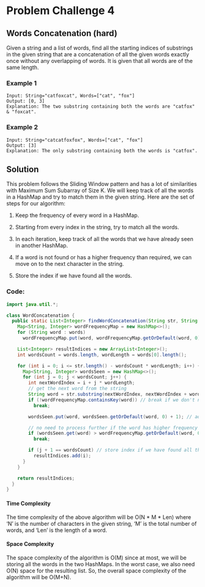 # Problem Challenge 4

## Words Concatenation (hard)

Given a string and a list of words, find all the starting indices of substrings in the given string that are a concatenation of all the given words exactly once without any overlapping of words. It is given that all words are of the same length.

### Example 1

```
Input: String="catfoxcat", Words=["cat", "fox"]
Output: [0, 3]
Explanation: The two substring containing both the words are "catfox" & "foxcat".
```

### Example 2

```
Input: String="catcatfoxfox", Words=["cat", "fox"]
Output: [3]
Explanation: The only substring containing both the words is "catfox".
```

## Solution

This problem follows the Sliding Window pattern and has a lot of similarities with Maximum Sum Subarray of Size K. We will keep track of all the words in a HashMap and try to match them in the given string. Here are the set of steps for our algorithm:

1. Keep the frequency of every word in a HashMap.

2. Starting from every index in the string, try to match all the words.

3. In each iteration, keep track of all the words that we have already seen in another HashMap.

4. If a word is not found or has a higher frequency than required, we can move on to the next character in the string.

5. Store the index if we have found all the words.

### Code:

```java
import java.util.*;

class WordConcatenation {
  public static List<Integer> findWordConcatenation(String str, String[] words) {
    Map<String, Integer> wordFrequencyMap = new HashMap<>();
    for (String word : words)
      wordFrequencyMap.put(word, wordFrequencyMap.getOrDefault(word, 0) + 1);

    List<Integer> resultIndices = new ArrayList<Integer>();
    int wordsCount = words.length, wordLength = words[0].length();

    for (int i = 0; i <= str.length() - wordsCount * wordLength; i++) {
      Map<String, Integer> wordsSeen = new HashMap<>();
      for (int j = 0; j < wordsCount; j++) {
        int nextWordIndex = i + j * wordLength;
        // get the next word from the string
        String word = str.substring(nextWordIndex, nextWordIndex + wordLength);
        if (!wordFrequencyMap.containsKey(word)) // break if we don't need this word
          break;

        wordsSeen.put(word, wordsSeen.getOrDefault(word, 0) + 1); // add the word to the 'wordsSeen' map

        // no need to process further if the word has higher frequency than required
        if (wordsSeen.get(word) > wordFrequencyMap.getOrDefault(word, 0))
          break;

        if (j + 1 == wordsCount) // store index if we have found all the words
          resultIndices.add(i);
      }
    }

    return resultIndices;
  }
}

```

#### Time Complexity

The time complexity of the above algorithm will be O(N * M * Len) where ‘N’ is the number of characters in the given string, ‘M’ is the total number of words, and ‘Len’ is the length of a word.


#### Space Complexity 

The space complexity of the algorithm is O(M) since at most, we will be storing all the words in the two HashMaps. In the worst case, we also need O(N) space for the resulting list. So, the overall space complexity of the algorithm will be O(M+N).